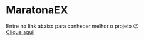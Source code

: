 # MaratonaEX
Entre no link abaixo para conhecer melhor o projeto 😉 <br>
 <a href="https://andersonrs080.github.io/MaratonaEX/" target="_blank">Clique aqui</a>
